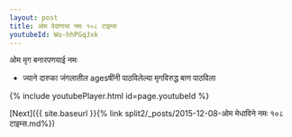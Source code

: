 ```yaml
---
layout: post
title: ओम वेदांगाया नमः १०८ टाइम्स
youtubeId: Wo-hhPGqJxk
---
```

 
 
 ओम मृग बनारपणयाई नमः  
 
 -  ज्याने दारुका जंगलातील agesषींनी पाठविलेल्या मृगविरुद्ध बाण पाठविला 
 
  
 
  
 
 
 
 
 
 


{% include youtubePlayer.html id=page.youtubeId %}
 
[Next]({{ site.baseurl }}{% link  split2/_posts/2015-12-08-ओम मेधाविने नमः १०८ टाइम्स.md%})
 
